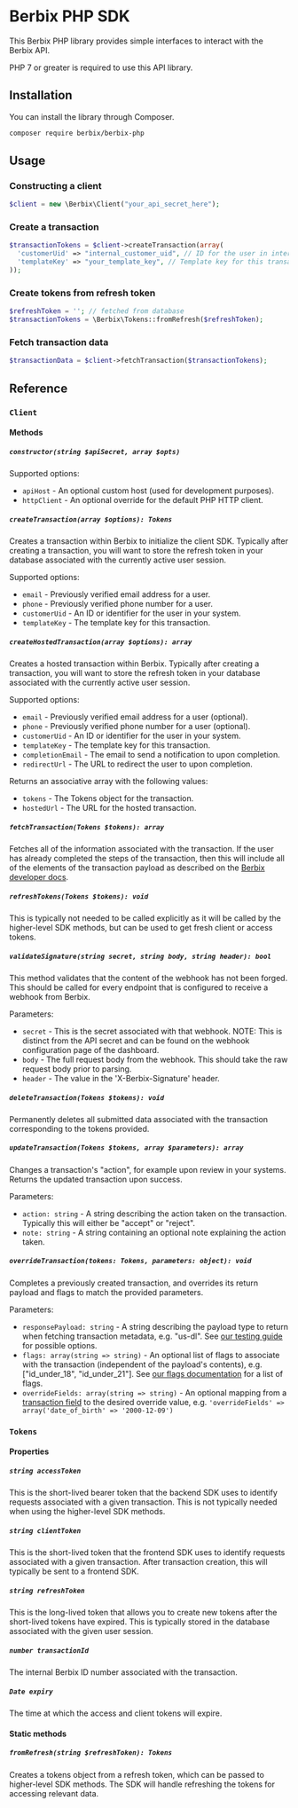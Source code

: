 # Berbix PHP SDK

This Berbix PHP library provides simple interfaces to interact with the Berbix API.

PHP 7 or greater is required to use this API library.

## Installation

You can install the library through Composer.

```sh
composer require berbix/berbix-php
```

## Usage

### Constructing a client

```php
$client = new \Berbix\Client("your_api_secret_here");
```

### Create a transaction

```php
$transactionTokens = $client->createTransaction(array(
  'customerUid' => "internal_customer_uid", // ID for the user in internal database
  'templateKey' => "your_template_key", // Template key for this transaction
));
```

### Create tokens from refresh token

```php
$refreshToken = ''; // fetched from database
$transactionTokens = \Berbix\Tokens::fromRefresh($refreshToken);
```

### Fetch transaction data

```php
$transactionData = $client->fetchTransaction($transactionTokens);
```

## Reference

### `Client`

#### Methods

##### `constructor(string $apiSecret, array $opts)`

Supported options:

- `apiHost` - An optional custom host (used for development purposes).
- `httpClient` - An optional override for the default PHP HTTP client.

##### `createTransaction(array $options): Tokens`

Creates a transaction within Berbix to initialize the client SDK. Typically after creating
a transaction, you will want to store the refresh token in your database associated with the
currently active user session.

Supported options:

- `email` - Previously verified email address for a user.
- `phone` - Previously verified phone number for a user.
- `customerUid` - An ID or identifier for the user in your system.
- `templateKey` - The template key for this transaction.

##### `createHostedTransaction(array $options): array`

Creates a hosted transaction within Berbix. Typically after creating a
transaction, you will want to store the refresh token in your database
associated with the currently active user session.

Supported options:

- `email` - Previously verified email address for a user (optional).
- `phone` - Previously verified phone number for a user (optional).
- `customerUid` - An ID or identifier for the user in your system.
- `templateKey` - The template key for this transaction.
- `completionEmail` - The email to send a notification to upon completion.
- `redirectUrl` - The URL to redirect the user to upon completion.

Returns an associative array with the following values:

- `tokens` - The Tokens object for the transaction.
- `hostedUrl` - The URL for the hosted transaction.

##### `fetchTransaction(Tokens $tokens): array`

Fetches all of the information associated with the transaction. If the user has already completed the steps of the transaction, then this will include all of the elements of the transaction payload as described on the [Berbix developer docs](https://developers.berbix.com).

##### `refreshTokens(Tokens $tokens): void`

This is typically not needed to be called explicitly as it will be called by the higher-level
SDK methods, but can be used to get fresh client or access tokens.

##### `validateSignature(string secret, string body, string header): bool`

This method validates that the content of the webhook has not been forged. This should be called for every endpoint that is configured to receive a webhook from Berbix.

Parameters:

- `secret` - This is the secret associated with that webhook. NOTE: This is distinct from the API secret and can be found on the webhook configuration page of the dashboard.
- `body` - The full request body from the webhook. This should take the raw request body prior to parsing.
- `header` - The value in the 'X-Berbix-Signature' header.

##### `deleteTransaction(Tokens $tokens): void`

Permanently deletes all submitted data associated with the transaction corresponding to the tokens provided.

##### `updateTransaction(Tokens $tokens, array $parameters): array`

Changes a transaction's "action", for example upon review in your systems. Returns the updated transaction upon success.

Parameters:

- `action: string` - A string describing the action taken on the transaction. Typically this will either be "accept" or "reject".
- `note: string` - A string containing an optional note explaining the action taken.

##### `overrideTransaction(tokens: Tokens, parameters: object): void`

Completes a previously created transaction, and overrides its return payload and flags to match the provided parameters.

Parameters:

- `responsePayload: string` - A string describing the payload type to return when fetching transaction metadata, e.g. "us-dl". See [our testing guide](https://docs.berbix.com/docs/testing) for possible options.
- `flags: array(string => string)` - An optional list of flags to associate with the transaction (independent of the payload's contents), e.g. ["id_under_18", "id_under_21"]. See [our flags documentation](https://docs.berbix.com/docs/id-flags) for a list of flags.
- `overrideFields: array(string => string)` - An optional mapping from a [transaction field](https://docs.berbix.com/reference#gettransactionmetadata) to the desired override value, e.g. `'overrideFields' => array('date_of_birth' => '2000-12-09')`

### `Tokens`

#### Properties

##### `string accessToken`

This is the short-lived bearer token that the backend SDK uses to identify requests associated with a given transaction. This is not typically needed when using the higher-level SDK methods.

##### `string clientToken`

This is the short-lived token that the frontend SDK uses to identify requests associated with a given transaction. After transaction creation, this will typically be sent to a frontend SDK.

##### `string refreshToken`

This is the long-lived token that allows you to create new tokens after the short-lived tokens have expired. This is typically stored in the database associated with the given user session.

##### `number transactionId`

The internal Berbix ID number associated with the transaction.

##### `Date expiry`

The time at which the access and client tokens will expire.

#### Static methods

##### `fromRefresh(string $refreshToken): Tokens`

Creates a tokens object from a refresh token, which can be passed to higher-level SDK methods. The SDK will handle refreshing the tokens for accessing relevant data.
